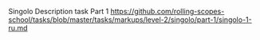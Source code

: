 Singolo
Description task
Part 1
https://github.com/rolling-scopes-school/tasks/blob/master/tasks/markups/level-2/singolo/part-1/singolo-1-ru.md
